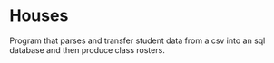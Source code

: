 # Houses
Program that parses and transfer student data from a csv into an sql database and then produce class rosters.
